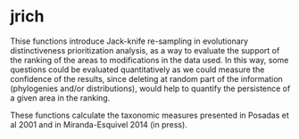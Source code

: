 jrich
=====


Thise functions introduce Jack-knife re-sampling in evolutionary distinctiveness prioritization analysis, as a way to evaluate the support of the ranking of the areas to modifications in the data used. In this way, some questions could be evaluated quantitatively as we could measure the confidence of the results, since deleting at random part of the information (phylogenies and/or distributions), would help to quantify the persistence of a given area in the ranking.

These functions calculate the taxonomic measures presented in Posadas et al 2001 and in Miranda-Esquivel 2014 (in press).
